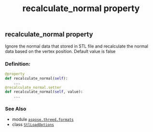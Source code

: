 ﻿---
title: recalculate_normal property
second_title: Aspose.3D for Python via .NET API References
description: 
type: docs
weight: 90
url: /aspose.threed.formats/stlloadoptions/recalculate_normal/
is_root: false
---

## recalculate_normal property


Ignore the normal data that stored in STL file and recalculate the normal data based on the vertex position.
Default value is false
### Definition:
```python
@property
def recalculate_normal(self):
    ...
@recalculate_normal.setter
def recalculate_normal(self, value):
    ...
```

### See Also
* module [`aspose.threed.formats`](../../)
* class [`StlLoadOptions`](/3d/python-net/aspose.threed.formats/stlloadoptions)

